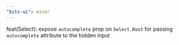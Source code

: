 ```yaml
---
"bits-ui": minor
---
```


feat(Select): expose `autocomplete` prop on `Select.Root` for passing `autocomplete` attribute to the hidden input
